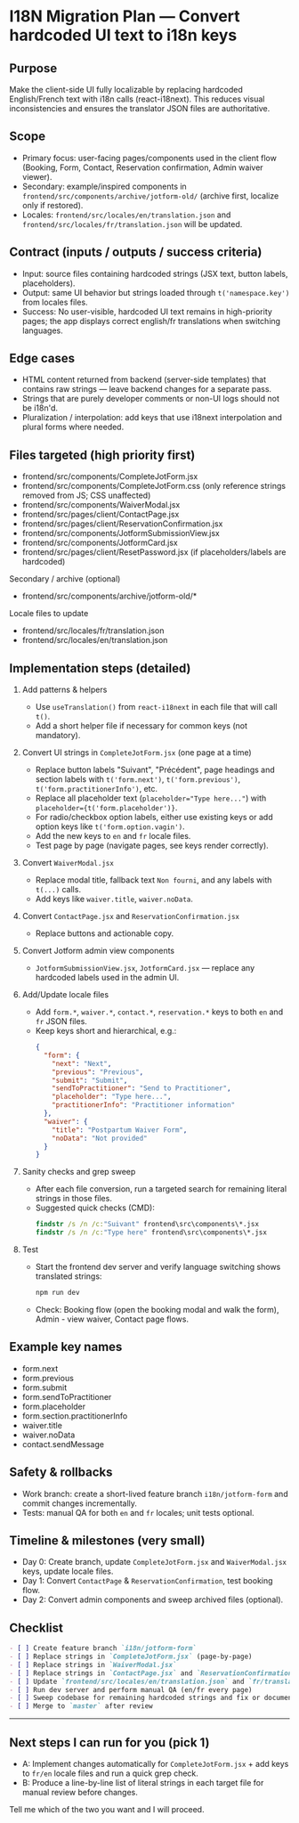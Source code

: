 # I18N Migration Plan — Convert hardcoded UI text to i18n keys

## Purpose
Make the client-side UI fully localizable by replacing hardcoded English/French text with i18n calls (react-i18next). This reduces visual inconsistencies and ensures the translator JSON files are authoritative.

## Scope
- Primary focus: user-facing pages/components used in the client flow (Booking, Form, Contact, Reservation confirmation, Admin waiver viewer).
- Secondary: example/inspired components in `frontend/src/components/archive/jotform-old/` (archive first, localize only if restored).
- Locales: `frontend/src/locales/en/translation.json` and `frontend/src/locales/fr/translation.json` will be updated.

## Contract (inputs / outputs / success criteria)
- Input: source files containing hardcoded strings (JSX text, button labels, placeholders).
- Output: same UI behavior but strings loaded through `t('namespace.key')` from locales files.
- Success: No user-visible, hardcoded UI text remains in high-priority pages; the app displays correct english/fr translations when switching languages.

## Edge cases
- HTML content returned from backend (server-side templates) that contains raw strings — leave backend changes for a separate pass.
- Strings that are purely developer comments or non-UI logs should not be i18n'd.
- Pluralization / interpolation: add keys that use i18next interpolation and plural forms where needed.

## Files targeted (high priority first)
- frontend/src/components/CompleteJotForm.jsx
- frontend/src/components/CompleteJotForm.css (only reference strings removed from JS; CSS unaffected)
- frontend/src/components/WaiverModal.jsx
- frontend/src/pages/client/ContactPage.jsx
- frontend/src/pages/client/ReservationConfirmation.jsx
- frontend/src/components/JotformSubmissionView.jsx
- frontend/src/components/JotformCard.jsx
- frontend/src/pages/client/ResetPassword.jsx (if placeholders/labels are hardcoded)

Secondary / archive (optional)
- frontend/src/components/archive/jotform-old/*

Locale files to update
- frontend/src/locales/fr/translation.json
- frontend/src/locales/en/translation.json

## Implementation steps (detailed)
1. Add patterns & helpers
   - Use `useTranslation()` from `react-i18next` in each file that will call `t()`.
   - Add a short helper file if necessary for common keys (not mandatory).

2. Convert UI strings in `CompleteJotForm.jsx` (one page at a time)
   - Replace button labels "Suivant", "Précédent", page headings and section labels with `t('form.next')`, `t('form.previous')`, `t('form.practitionerInfo')`, etc.
   - Replace all placeholder text (`placeholder="Type here..."`) with `placeholder={t('form.placeholder')}`.
   - For radio/checkbox option labels, either use existing keys or add option keys like `t('form.option.vagin')`.
   - Add the new keys to `en` and `fr` locale files.
   - Test page by page (navigate pages, see keys render correctly).

3. Convert `WaiverModal.jsx`
   - Replace modal title, fallback text `Non fourni`, and any labels with `t(...)` calls.
   - Add keys like `waiver.title`, `waiver.noData`.

4. Convert `ContactPage.jsx` and `ReservationConfirmation.jsx`
   - Replace buttons and actionable copy.

5. Convert Jotform admin view components
   - `JotformSubmissionView.jsx`, `JotformCard.jsx` — replace any hardcoded labels used in the admin UI.

6. Add/Update locale files
   - Add `form.*`, `waiver.*`, `contact.*`, `reservation.*` keys to both `en` and `fr` JSON files.
   - Keep keys short and hierarchical, e.g.:
     ```json
     {
       "form": {
         "next": "Next",
         "previous": "Previous",
         "submit": "Submit",
         "sendToPractitioner": "Send to Practitioner",
         "placeholder": "Type here...",
         "practitionerInfo": "Practitioner information"
       },
       "waiver": {
         "title": "Postpartum Waiver Form",
         "noData": "Not provided"
       }
     }
     ```

7. Sanity checks and grep sweep
   - After each file conversion, run a targeted search for remaining literal strings in those files.
   - Suggested quick checks (CMD):
     ```cmd
     findstr /s /n /c:"Suivant" frontend\src\components\*.jsx
     findstr /s /n /c:"Type here" frontend\src\components\*.jsx
     ```

8. Test
   - Start the frontend dev server and verify language switching shows translated strings:
     ```cmd
     npm run dev
     ```
   - Check: Booking flow (open the booking modal and walk the form), Admin - view waiver, Contact page flows.

## Example key names
- form.next
- form.previous
- form.submit
- form.sendToPractitioner
- form.placeholder
- form.section.practitionerInfo
- waiver.title
- waiver.noData
- contact.sendMessage

## Safety & rollbacks
- Work branch: create a short-lived feature branch `i18n/jotform-form` and commit changes incrementally.
- Tests: manual QA for both `en` and `fr` locales; unit tests optional.

## Timeline & milestones (very small)
- Day 0: Create branch, update `CompleteJotForm.jsx` and `WaiverModal.jsx` keys, update locale files.
- Day 1: Convert `ContactPage` & `ReservationConfirmation`, test booking flow.
- Day 2: Convert admin components and sweep archived files (optional).

## Checklist
```markdown
- [ ] Create feature branch `i18n/jotform-form`
- [ ] Replace strings in `CompleteJotForm.jsx` (page-by-page)
- [ ] Replace strings in `WaiverModal.jsx`
- [ ] Replace strings in `ContactPage.jsx` and `ReservationConfirmation.jsx`
- [ ] Update `frontend/src/locales/en/translation.json` and `fr/translation.json` with new keys
- [ ] Run dev server and perform manual QA (en/fr every page)
- [ ] Sweep codebase for remaining hardcoded strings and fix or document exceptions
- [ ] Merge to `master` after review
```

---

## Next steps I can run for you (pick 1)
- A: Implement changes automatically for `CompleteJotForm.jsx` + add keys to `fr/en` locale files and run a quick grep check.
- B: Produce a line-by-line list of literal strings in each target file for manual review before changes.

Tell me which of the two you want and I will proceed.